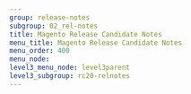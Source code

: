 ```yaml
---
group: release-notes
subgroup: 02_rel-notes
title: Magento Release Candidate Notes
menu_title: Magento Release Candidate Notes
menu_order: 400
menu_node:
level3_menu_node: level3parent
level3_subgroup: rc20-relnotes
---
```

